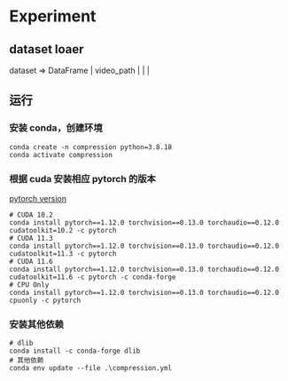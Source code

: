 # Experiment

## dataset loaer

dataset => DataFrame
| video_path |
| |

## 运行

### 安装 conda，创建环境

```
conda create -n compression python=3.8.18
conda activate compression
```

### 根据 cuda 安装相应 pytorch 的版本

<a href='https://pytorch.org/get-started/previous-versions/'>pytorch version</a>

```
# CUDA 10.2
conda install pytorch==1.12.0 torchvision==0.13.0 torchaudio==0.12.0 cudatoolkit=10.2 -c pytorch
# CUDA 11.3
conda install pytorch==1.12.0 torchvision==0.13.0 torchaudio==0.12.0 cudatoolkit=11.3 -c pytorch
# CUDA 11.6
conda install pytorch==1.12.0 torchvision==0.13.0 torchaudio==0.12.0 cudatoolkit=11.6 -c pytorch -c conda-forge
# CPU Only
conda install pytorch==1.12.0 torchvision==0.13.0 torchaudio==0.12.0 cpuonly -c pytorch
```

### 安装其他依赖

```
# dlib
conda install -c conda-forge dlib
# 其他依赖
conda env update --file .\compression.yml
```
